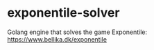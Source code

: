 # exponentile-solver
Golang engine that solves the game Exponentile: https://www.bellika.dk/exponentile
